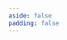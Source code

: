 ```yaml
---
aside: false
padding: false
---
```


<script setup>
import { onMounted } from "vue";
import { useData } from "vitepress"
import Home from "@/views/Home.vue"

const { params } = useData();
</script>

<Home :showHeader="false" :page="Number(params.num)" />